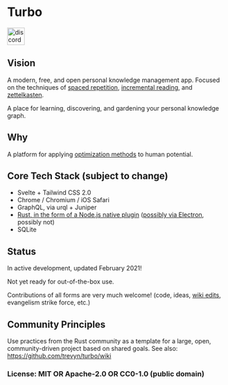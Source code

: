 # Turbo

[<img alt="discord" src="https://img.shields.io/discord/761441128544600074?label=chat%20on%20Discord&style=for-the-badge&color=7289d9&logo=discord&logoColor=FFF" height="40">](https://discord.gg/w9tqdgj2qg)

## Vision

A modern, free, and open personal knowledge management app. Focused on the techniques of [spaced repetition](https://en.wikipedia.org/wiki/Spaced_repetition), [incremental reading](https://en.wikipedia.org/wiki/Incremental_reading), and [zettelkasten](https://en.wikipedia.org/wiki/Zettelkasten).

A place for learning, discovering, and gardening your personal knowledge graph.

## Why

A platform for applying [optimization methods](https://en.wikipedia.org/wiki/Mathematical_optimization) to human potential.

## Core Tech Stack (subject to change)

- Svelte + Tailwind CSS 2.0
- Chrome / Chromium / iOS Safari
- GraphQL, via urql + Juniper
- [Rust, in the form of a Node.js native plugin](https://github.com/trevyn/turbo/discussions/1) ([possibly via Electron](https://github.com/trevyn/turbo/discussions/2), possibly not)
- SQLite

## Status

In active development, updated February 2021!

Not yet ready for out-of-the-box use.

Contributions of all forms are very much welcome! (code, ideas, [wiki edits](https://github.com/trevyn/turbo/wiki), evangelism strike force, etc.)

## Community Principles

Use practices from the Rust community as a template for a large, open, community-driven project based on shared goals. See also: https://github.com/trevyn/turbo/wiki

### License: MIT OR Apache-2.0 OR CC0-1.0 (public domain)
